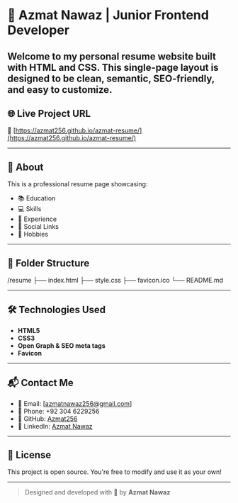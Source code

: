 # 💼 Azmat Nawaz | Junior Frontend Developer

Welcome to my personal resume website built with HTML and CSS. This single-page layout is designed to be clean, semantic, SEO-friendly, and easy to customize.
---
## 🌐 Live Project URL

🔗 [https://azmat256.github.io/azmat-resume/](https://azmat256.github.io/azmat-resume/)

---

## 🧠 About

This is a professional resume page showcasing:

- 📚 Education
- 💻 Skills
- 🧠 Experience
- 🔗 Social Links
- 🎯 Hobbies

---

## 📁 Folder Structure
/resume
├── index.html
├── style.css
├── favicon.ico
└── README.md

---

## 🛠️ Technologies Used

- **HTML5** 
- **CSS3** 
- **Open Graph & SEO meta tags**
- **Favicon**

---

## 📬 Contact Me

- 📧 Email: [azmatnawaz256@gmail.com] 
- 📱 Phone: +92 304 6229256  
- 🔗 GitHub: [Azmat256](https://github.com/Azmat256)  
- 💼 LinkedIn: [Azmat Nawaz](https://www.linkedin.com/in/azmat-nawaz-164401372/)

---

## 📜 License

This project is open source. You're free to modify and use it as your own!

---

> Designed and developed with 💚 by **Azmat Nawaz**


